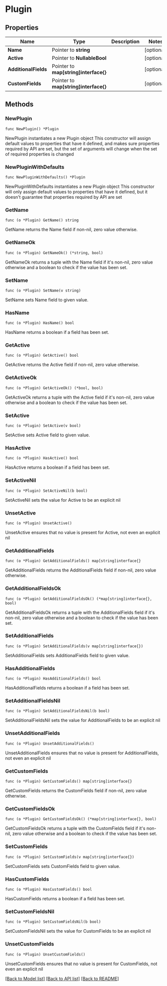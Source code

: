 # Plugin

## Properties

Name | Type | Description | Notes
------------ | ------------- | ------------- | -------------
**Name** | Pointer to **string** |  | [optional] 
**Active** | Pointer to **NullableBool** |  | [optional] 
**AdditionalFields** | Pointer to **map[string]interface{}** |  | [optional] 
**CustomFields** | Pointer to **map[string]interface{}** |  | [optional] 

## Methods

### NewPlugin

`func NewPlugin() *Plugin`

NewPlugin instantiates a new Plugin object
This constructor will assign default values to properties that have it defined,
and makes sure properties required by API are set, but the set of arguments
will change when the set of required properties is changed

### NewPluginWithDefaults

`func NewPluginWithDefaults() *Plugin`

NewPluginWithDefaults instantiates a new Plugin object
This constructor will only assign default values to properties that have it defined,
but it doesn't guarantee that properties required by API are set

### GetName

`func (o *Plugin) GetName() string`

GetName returns the Name field if non-nil, zero value otherwise.

### GetNameOk

`func (o *Plugin) GetNameOk() (*string, bool)`

GetNameOk returns a tuple with the Name field if it's non-nil, zero value otherwise
and a boolean to check if the value has been set.

### SetName

`func (o *Plugin) SetName(v string)`

SetName sets Name field to given value.

### HasName

`func (o *Plugin) HasName() bool`

HasName returns a boolean if a field has been set.

### GetActive

`func (o *Plugin) GetActive() bool`

GetActive returns the Active field if non-nil, zero value otherwise.

### GetActiveOk

`func (o *Plugin) GetActiveOk() (*bool, bool)`

GetActiveOk returns a tuple with the Active field if it's non-nil, zero value otherwise
and a boolean to check if the value has been set.

### SetActive

`func (o *Plugin) SetActive(v bool)`

SetActive sets Active field to given value.

### HasActive

`func (o *Plugin) HasActive() bool`

HasActive returns a boolean if a field has been set.

### SetActiveNil

`func (o *Plugin) SetActiveNil(b bool)`

 SetActiveNil sets the value for Active to be an explicit nil

### UnsetActive
`func (o *Plugin) UnsetActive()`

UnsetActive ensures that no value is present for Active, not even an explicit nil
### GetAdditionalFields

`func (o *Plugin) GetAdditionalFields() map[string]interface{}`

GetAdditionalFields returns the AdditionalFields field if non-nil, zero value otherwise.

### GetAdditionalFieldsOk

`func (o *Plugin) GetAdditionalFieldsOk() (*map[string]interface{}, bool)`

GetAdditionalFieldsOk returns a tuple with the AdditionalFields field if it's non-nil, zero value otherwise
and a boolean to check if the value has been set.

### SetAdditionalFields

`func (o *Plugin) SetAdditionalFields(v map[string]interface{})`

SetAdditionalFields sets AdditionalFields field to given value.

### HasAdditionalFields

`func (o *Plugin) HasAdditionalFields() bool`

HasAdditionalFields returns a boolean if a field has been set.

### SetAdditionalFieldsNil

`func (o *Plugin) SetAdditionalFieldsNil(b bool)`

 SetAdditionalFieldsNil sets the value for AdditionalFields to be an explicit nil

### UnsetAdditionalFields
`func (o *Plugin) UnsetAdditionalFields()`

UnsetAdditionalFields ensures that no value is present for AdditionalFields, not even an explicit nil
### GetCustomFields

`func (o *Plugin) GetCustomFields() map[string]interface{}`

GetCustomFields returns the CustomFields field if non-nil, zero value otherwise.

### GetCustomFieldsOk

`func (o *Plugin) GetCustomFieldsOk() (*map[string]interface{}, bool)`

GetCustomFieldsOk returns a tuple with the CustomFields field if it's non-nil, zero value otherwise
and a boolean to check if the value has been set.

### SetCustomFields

`func (o *Plugin) SetCustomFields(v map[string]interface{})`

SetCustomFields sets CustomFields field to given value.

### HasCustomFields

`func (o *Plugin) HasCustomFields() bool`

HasCustomFields returns a boolean if a field has been set.

### SetCustomFieldsNil

`func (o *Plugin) SetCustomFieldsNil(b bool)`

 SetCustomFieldsNil sets the value for CustomFields to be an explicit nil

### UnsetCustomFields
`func (o *Plugin) UnsetCustomFields()`

UnsetCustomFields ensures that no value is present for CustomFields, not even an explicit nil

[[Back to Model list]](../README.md#documentation-for-models) [[Back to API list]](../README.md#documentation-for-api-endpoints) [[Back to README]](../README.md)


